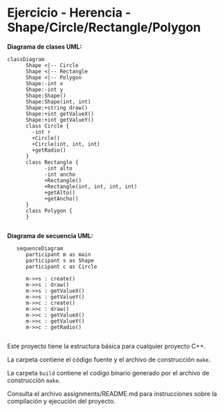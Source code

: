 # Ejercicio - Herencia - Shape/Circle/Rectangle/Polygon

**Diagrama de clases UML:**

```mermaid
classDiagram
      Shape <|-- Circle
      Shape <|-- Rectangle
      Shape <|-- Polygon
      Shape:-int x
      Shape:-int y
      Shape:Shape()
      Shape:Shape(int, int)
      Shape:+string draw()
      Shape:+int getValueX()
      Shape:+int getValueY()
      class Circle {
        -int r
        +Circle()
        +Circle(int, int, int)
        +getRadio()
      }
      class Rectangle {  
            -int alto
            -int ancho
            +Rectangle()
            +Rectangle(int, int, int, int)
            +getAlto()
            +getAncho()      
      }
      class Polygon {
      }
        

```

**Diagrama de secuencia UML:**
```mermaid
   sequenceDiagram
      participant m as main
      participant s as Shape
      participant c as Circle
      
      m->>s : create()
      m->>s : draw()
      m->>s : getValueX()
      m->>s : getValueY()
      m->>c : create()
      m->>c : draw()
      m->>c : getValueX()
      m->>c : getValueY()
      m->>c : getRadio()
      
```

Este proyecto tiene la estructura básica para cualquier proyecto C++. 

La carpeta contiene el código fuente y el archivo de construcción ```make```.

La carpeta `build` contiene el codigo binario generado por el archivo de construcción ```make```.

Consulta el archivo assignments/README.md para instrucciones sobre la compilación y ejecución del proyecto.
